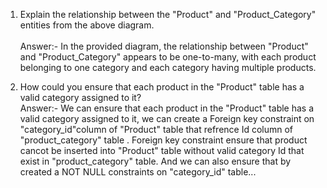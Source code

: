 1. Explain the relationship between the "Product" and "Product_Category" entities from the above diagram. <br>  
Answer:-
In the provided diagram, the relationship between "Product" and "Product_Category" appears to be one-to-many, with each product belonging to one category and each category having multiple products.


2. How could you ensure that each product in the "Product" table has a valid category assigned to it?    <br>
Answer:- 
We can ensure that each product in the "Product" table has a valid category assigned to it,
we can create a Foreign key constraint on "category_id"column of "Product" table that refrence Id column of "product_category" table . 
Foreign key constraint ensure that product cancot be inserted into "Product" table without valid category Id that exist in "product_category" table.
 And we can also ensure that by created a NOT NULL constraints on "category_id" table...